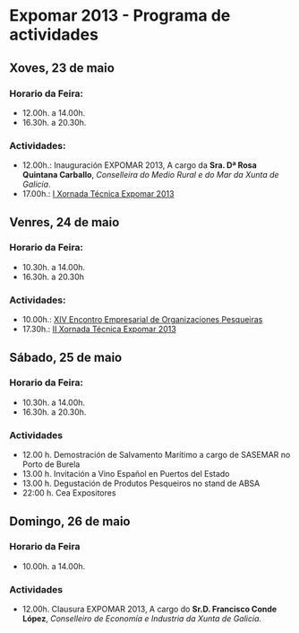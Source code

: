 # Expomar 2013 - Programa de actividades

## Xoves, 23 de maio

### Horario da Feira:

* 12.00h. a 14.00h.
* 16.30h. a 20.30h.

### Actividades:

* 12.00h.:  Inauguración EXPOMAR 2013, A cargo da **Sra. Dª Rosa Quintana Carballo**,
_Conselleira do Medio Rural e do Mar  da  Xunta de Galicia_.
* 17.00h.:  [I Xornada Técnica Expomar 2013](/xornadas-tecnicas/2013)


## Venres, 24 de maio

### Horario da Feira:

* 10.30h. a 14.00h.
* 16.30h. a 20.30h

### Actividades:

* 10.00h.: [XIV Encontro Empresarial de Organizaciones Pesqueiras](/encontro-empresarial/2013)
* 17.30h.: [II  Xornada Técnica Expomar 2013](/xornadas-tecnicas/2013)

## Sábado, 25 de maio

### Horario da Feira:

* 10.30h. a 14.00h.
* 16.30h. a 20.30h.

### Actividades

* 12.00 h. Demostración de Salvamento Marítimo a cargo de SASEMAR  no Porto de Burela
* 13.00 h. Invitación a Vino Español en Puertos del Estado
* 13.00 h. Degustación de Produtos Pesqueiros no stand de ABSA
* 22:00 h. Cea Expositores


## Domingo, 26 de maio

### Horario da Feira

* 10.00h. a 14.00h.

### Actividades

* 12.00h.  Clausura  EXPOMAR 2013, A cargo do **Sr.D. Francisco Conde López**, 
_Conselleiro de Economía e Industria  da  Xunta de Galicia_.
